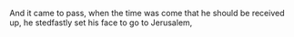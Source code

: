 And it came to pass, when the time was come that he should be received up, he stedfastly set his face to go to Jerusalem,
